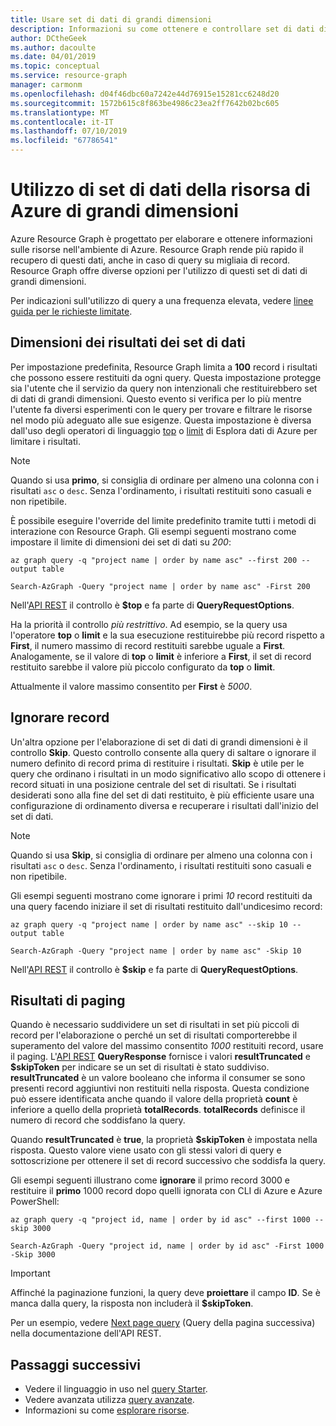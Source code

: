 ```yaml
---
title: Usare set di dati di grandi dimensioni
description: Informazioni su come ottenere e controllare set di dati di grandi dimensioni durante l'utilizzo di Azure Resource Graph.
author: DCtheGeek
ms.author: dacoulte
ms.date: 04/01/2019
ms.topic: conceptual
ms.service: resource-graph
manager: carmonm
ms.openlocfilehash: d04f46dbc60a7242e44d76915e15281cc6248d20
ms.sourcegitcommit: 1572b615c8f863be4986c23ea2ff7642b02bc605
ms.translationtype: MT
ms.contentlocale: it-IT
ms.lasthandoff: 07/10/2019
ms.locfileid: "67786541"
---
```

# <a name="working-with-large-azure-resource-data-sets"></a>Utilizzo di set di dati della risorsa di Azure di grandi dimensioni

Azure Resource Graph è progettato per elaborare e ottenere informazioni sulle risorse nell'ambiente di Azure. Resource Graph rende più rapido il recupero di questi dati, anche in caso di query su migliaia di record. Resource Graph offre diverse opzioni per l'utilizzo di questi set di dati di grandi dimensioni.

Per indicazioni sull'utilizzo di query a una frequenza elevata, vedere [linee guida per le richieste limitate](./guidance-for-throttled-requests.md).

## <a name="data-set-result-size"></a>Dimensioni dei risultati dei set di dati

Per impostazione predefinita, Resource Graph limita a **100** record i risultati che possono essere restituiti da ogni query. Questa impostazione protegge sia l'utente che il servizio da query non intenzionali che restituirebbero set di dati di grandi dimensioni. Questo evento si verifica per lo più mentre l'utente fa diversi esperimenti con le query per trovare e filtrare le risorse nel modo più adeguato alle sue esigenze. Questa impostazione è diversa dall'uso degli operatori di linguaggio [top](/azure/kusto/query/topoperator) o [limit](/azure/kusto/query/limitoperator) di Esplora dati di Azure per limitare i risultati.

> [!NOTE]
> Quando si usa **primo**, si consiglia di ordinare per almeno una colonna con i risultati `asc` o `desc`. Senza l'ordinamento, i risultati restituiti sono casuali e non ripetibile.

È possibile eseguire l'override del limite predefinito tramite tutti i metodi di interazione con Resource Graph. Gli esempi seguenti mostrano come impostare il limite di dimensioni dei set di dati su _200_:

```azurecli-interactive
az graph query -q "project name | order by name asc" --first 200 --output table
```

```azurepowershell-interactive
Search-AzGraph -Query "project name | order by name asc" -First 200
```

Nell'[API REST](/rest/api/azureresourcegraph/resources/resources) il controllo è **$top** e fa parte di **QueryRequestOptions**.

Ha la priorità il controllo _più restrittivo_. Ad esempio, se la query usa l'operatore **top** o **limit** e la sua esecuzione restituirebbe più record rispetto a **First**, il numero massimo di record restituiti sarebbe uguale a **First**. Analogamente, se il valore di **top** o **limit** è inferiore a **First**, il set di record restituito sarebbe il valore più piccolo configurato da **top** o **limit**.

Attualmente il valore massimo consentito per **First** è _5000_.

## <a name="skipping-records"></a>Ignorare record

Un'altra opzione per l'elaborazione di set di dati di grandi dimensioni è il controllo **Skip**. Questo controllo consente alla query di saltare o ignorare il numero definito di record prima di restituire i risultati. **Skip** è utile per le query che ordinano i risultati in un modo significativo allo scopo di ottenere i record situati in una posizione centrale del set di risultati. Se i risultati desiderati sono alla fine del set di dati restituito, è più efficiente usare una configurazione di ordinamento diversa e recuperare i risultati dall'inizio del set di dati.

> [!NOTE]
> Quando si usa **Skip**, si consiglia di ordinare per almeno una colonna con i risultati `asc` o `desc`. Senza l'ordinamento, i risultati restituiti sono casuali e non ripetibile.

Gli esempi seguenti mostrano come ignorare i primi _10_ record restituiti da una query facendo iniziare il set di risultati restituito dall'undicesimo record:

```azurecli-interactive
az graph query -q "project name | order by name asc" --skip 10 --output table
```

```azurepowershell-interactive
Search-AzGraph -Query "project name | order by name asc" -Skip 10
```

Nell'[API REST](/rest/api/azureresourcegraph/resources/resources) il controllo è **$skip** e fa parte di **QueryRequestOptions**.

## <a name="paging-results"></a>Risultati di paging

Quando è necessario suddividere un set di risultati in set più piccoli di record per l'elaborazione o perché un set di risultati comporterebbe il superamento del valore del massimo consentito _1000_ restituiti record, usare il paging. L'[API REST](/rest/api/azureresourcegraph/resources/resources) **QueryResponse** fornisce i valori **resultTruncated** e **$skipToken** per indicare se un set di risultati è stato suddiviso.
**resultTruncated** è un valore booleano che informa il consumer se sono presenti record aggiuntivi non restituiti nella risposta. Questa condizione può essere identificata anche quando il valore della proprietà **count** è inferiore a quello della proprietà **totalRecords**. **totalRecords** definisce il numero di record che soddisfano la query.

Quando **resultTruncated** è **true**, la proprietà **$skipToken** è impostata nella risposta. Questo valore viene usato con gli stessi valori di query e sottoscrizione per ottenere il set di record successivo che soddisfa la query.

Gli esempi seguenti illustrano come **ignorare** il primo record 3000 e restituire il **primo** 1000 record dopo quelli ignorata con CLI di Azure e Azure PowerShell:

```azurecli-interactive
az graph query -q "project id, name | order by id asc" --first 1000 --skip 3000
```

```azurepowershell-interactive
Search-AzGraph -Query "project id, name | order by id asc" -First 1000 -Skip 3000
```

> [!IMPORTANT]
> Affinché la paginazione funzioni, la query deve **proiettare** il campo **ID**. Se è manca dalla query, la risposta non includerà il **$skipToken**.

Per un esempio, vedere [Next page query](/rest/api/azureresourcegraph/resources/resources#next-page-query) (Query della pagina successiva) nella documentazione dell'API REST.

## <a name="next-steps"></a>Passaggi successivi

- Vedere il linguaggio in uso nel [query Starter](../samples/starter.md).
- Vedere avanzata utilizza [query avanzate](../samples/advanced.md).
- Informazioni su come [esplorare risorse](explore-resources.md).
